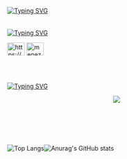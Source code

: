 <a href="https://git.io/typing-svg"><img src="https://readme-typing-svg.demolab.com?font=Fira+Code&weight=900&size=30&pause=1000&color=8953F7&center=falso&vCenter=falso&repeat=verdadeiro&width=650&height=65&lines=Ol%C3%A1+sou+o+Guilherme%2C+Bem+vindo!" alt="Typing SVG" /></a>
<br>
<br>
<br>
<a href="https://git.io/typing-svg"><img src="https://readme-typing-svg.demolab.com?font=Fira+Code&size=23&pause=1000&color=845BE6&center=verdadeiro&vCenter=verdadeiro&repeat=verdadeiro&width=435&height=40&lines=Conecte-se+comigo%3A" alt="Typing SVG" /></a>
<p align="left">
<a href="https://linkedin.com/in/https://www.linkedin.com/in/rosamenezes/" target="blank"><img align="center" src="https://raw.githubusercontent.com/rahuldkjain/github-profile-readme-generator/master/src/images/icons/Social/linked-in-alt.svg" alt="https://www.linkedin.com/in/rosamenezes/" height="30" width="40" /></a>
<a href="https://instagram.com/menezes8g" target="blank"><img align="center" src="https://raw.githubusercontent.com/rahuldkjain/github-profile-readme-generator/master/src/images/icons/Social/instagram.svg" alt="menezes8g" height="30" width="40" /></a>
</p>
<br>
<br>

<a href="https://git.io/typing-svg"><img src="https://readme-typing-svg.demolab.com?font=Fira+Code&size=23&pause=1000&color=845BE6&center=verdadeiro&vCenter=verdadeiro&repeat=verdadeiro&width=435&lines=Stacks%3A" alt="Typing SVG" /></a>

<p align="center">
  <a href="https://skillicons.dev">
    <img src="https://skillicons.dev/icons?i=react,ts,js,html,css,tailwind,vite,redux,py,nodejs,vscode,mysql,express,docker,java,sequelize,maven,linux,jest,idea,vscode,git,github,figma&perline=12" />
  </a>
</p>
<br>
<br>
<br>
<br>

![Top Langs](https://github-readme-stats.vercel.app/api/top-langs/?username=rosamenezes&langs_count=8&theme=transparent)![Anurag's GitHub stats](https://github-readme-stats.vercel.app/api?username=rosamenezes&show_icons=true&theme=transparent)

